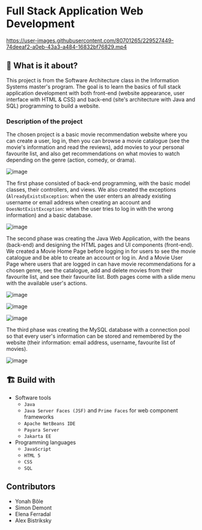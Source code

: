 # Full Stack Application Web Development

https://user-images.githubusercontent.com/80701265/229527449-74deeaf2-a0eb-43a3-a484-16832bf76829.mp4

## 🚀 What is it about?


This project is from the Software Architecture class in the Information Systems master's program. The goal is to learn the basics of full stack application development with both front-end (website appearance, user interface with HTML & CSS) and back-end (site's architecture with Java and SQL) programming to build a website.

### Description of the project


The chosen project is a basic movie recommendation website where you can create a user, log in, then you can browse a movie catalogue (see the movie's information and read the reviews), add movies to your personal favourite list, and also get recommendations on what movies to watch depending on the genre (action, comedy, or drama).

![image](https://res.craft.do/user/full/7a93547b-a2a3-6209-a5e3-1a49258c4f73/doc/F46398B9-8488-4691-8493-F227BE2C8E54/A36D168B-7CD8-4AB9-8E40-0B0AC1A6B699_2/a3SdZ7rsbVc8ijAN2Q3T5VwF56DtCoxCZuBsshAMM68z/Image.png)

The first phase consisted of back-end programming, with the basic model classes, their controllers, and views. We also created the exceptions (`AlreadyExistsException`: when the user enters an already existing username or email address when creating an account and `DoesNotExistException`: when the user tries to log in with the wrong information) and a basic database.

![image](https://res.craft.do/user/full/7a93547b-a2a3-6209-a5e3-1a49258c4f73/doc/F46398B9-8488-4691-8493-F227BE2C8E54/12A7B5E5-0CD0-41F6-B351-7B5FD7ED1CEE_2/ytv3ddL7oynUx5o7W1q43aH3NhKryrUMJswgNshlu0kz/Image.png)

The second phase was creating the Java Web Application, with the beans (back-end) and designing the HTML pages and UI components (front-end). We created a Movie Home Page before logging in for users to see the movie catalogue and be able to create an account or log in. And a Movie User Page where users that are logged in can have movie recommendations for a chosen genre, see the catalogue, add and delete movies from their favourite list, and see their favourite list. Both pages come with a slide menu with the available user's actions.

![image](https://res.craft.do/user/full/7a93547b-a2a3-6209-a5e3-1a49258c4f73/doc/F46398B9-8488-4691-8493-F227BE2C8E54/EF828B68-1533-4630-B46F-51E7BA00C229_2/YMQvpCVAtkehdeUA6iikVQW9fh5FZfxPsNdlh11f4Dcz/Image.png)

![image](https://res.craft.do/user/full/7a93547b-a2a3-6209-a5e3-1a49258c4f73/doc/F46398B9-8488-4691-8493-F227BE2C8E54/EDB2DF59-6B81-4DED-95A7-9DDE615F9C2C_2/biBJvcTha5nRev2dbYXjgvPS42aDqPI0WV7wZmx7c38z/Image.png)

![image](https://res.craft.do/user/full/7a93547b-a2a3-6209-a5e3-1a49258c4f73/doc/F46398B9-8488-4691-8493-F227BE2C8E54/987513DF-24A5-433D-9879-FD84DF98B987_2/xozfo1jUBdX0BxBtzEuPrbPBQ8SQBZ3NGyAraHD38bIz/Image.png)

The third phase was creating the MySQL database with a connection pool so that every user's information can be stored and remembered by the website (their information: email address, username, favourite list of movies).

![image](https://res.craft.do/user/full/7a93547b-a2a3-6209-a5e3-1a49258c4f73/doc/F46398B9-8488-4691-8493-F227BE2C8E54/C78E919F-0BD7-4449-9FC5-8808DCD53F2E_2/RPmUDbjfMMHgdBHxSxYaQWEl315XY6pxgjB1BwyzWXkz/Image.png)

## 🏗️ Build with

- Software tools
	- `Java`
	- `Java Server Faces (JSF)` and `Prime Faces` for web component frameworks
	- `Apache NetBeans IDE`
	- `Payara Server`
	- `Jakarta EE`
- Programming languages
	- `JavaScript`
	- `HTML 5`
	- `CSS`
	- `SQL`

## Contributors

- Yonah Bôle
- Simon Demont
- Elena Ferradal
- Alex Bistriksky
